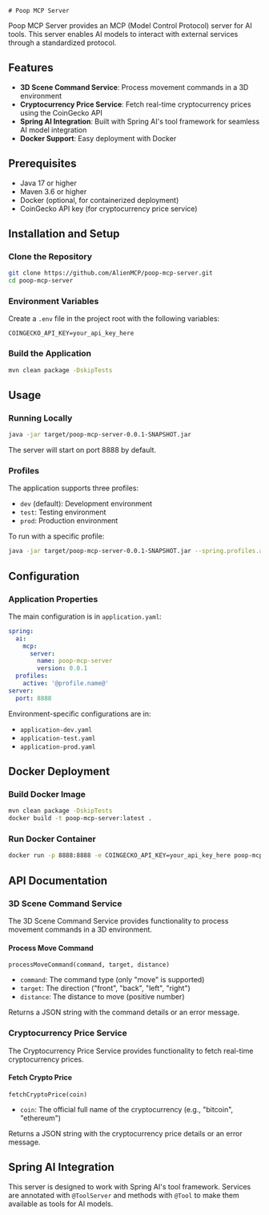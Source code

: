     # Poop MCP Server

Poop MCP Server provides an MCP (Model Control Protocol) server for AI tools. This server enables AI models to interact with external services through a standardized protocol.

## Features

- **3D Scene Command Service**: Process movement commands in a 3D environment
- **Cryptocurrency Price Service**: Fetch real-time cryptocurrency prices using the CoinGecko API
- **Spring AI Integration**: Built with Spring AI's tool framework for seamless AI model integration
- **Docker Support**: Easy deployment with Docker

## Prerequisites

- Java 17 or higher
- Maven 3.6 or higher
- Docker (optional, for containerized deployment)
- CoinGecko API key (for cryptocurrency price service)

## Installation and Setup

### Clone the Repository

```bash
git clone https://github.com/AlienMCP/poop-mcp-server.git
cd poop-mcp-server
```

### Environment Variables

Create a `.env` file in the project root with the following variables:

```
COINGECKO_API_KEY=your_api_key_here
```

### Build the Application

```bash
mvn clean package -DskipTests
```

## Usage

### Running Locally

```bash
java -jar target/poop-mcp-server-0.0.1-SNAPSHOT.jar
```

The server will start on port 8888 by default.

### Profiles

The application supports three profiles:

- `dev` (default): Development environment
- `test`: Testing environment
- `prod`: Production environment

To run with a specific profile:

```bash
java -jar target/poop-mcp-server-0.0.1-SNAPSHOT.jar --spring.profiles.active=prod
```

## Configuration

### Application Properties

The main configuration is in `application.yaml`:

```yaml
spring:
  ai:
    mcp:
      server:
        name: poop-mcp-server
        version: 0.0.1
  profiles:
    active: '@profile.name@'
server:
  port: 8888
```

Environment-specific configurations are in:
- `application-dev.yaml`
- `application-test.yaml`
- `application-prod.yaml`

## Docker Deployment

### Build Docker Image

```bash
mvn clean package -DskipTests
docker build -t poop-mcp-server:latest .
```

### Run Docker Container

```bash
docker run -p 8888:8888 -e COINGECKO_API_KEY=your_api_key_here poop-mcp-server:latest
```

## API Documentation

### 3D Scene Command Service

The 3D Scene Command Service provides functionality to process movement commands in a 3D environment.

#### Process Move Command

```
processMoveCommand(command, target, distance)
```

- `command`: The command type (only "move" is supported)
- `target`: The direction ("front", "back", "left", "right")
- `distance`: The distance to move (positive number)

Returns a JSON string with the command details or an error message.

### Cryptocurrency Price Service

The Cryptocurrency Price Service provides functionality to fetch real-time cryptocurrency prices.

#### Fetch Crypto Price

```
fetchCryptoPrice(coin)
```

- `coin`: The official full name of the cryptocurrency (e.g., "bitcoin", "ethereum")

Returns a JSON string with the cryptocurrency price details or an error message.

## Spring AI Integration

This server is designed to work with Spring AI's tool framework. Services are annotated with `@ToolServer` and methods with `@Tool` to make them available as tools for AI models.

